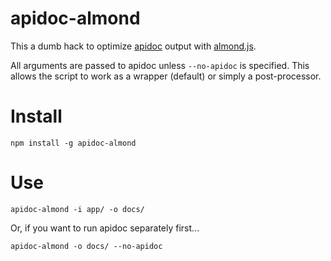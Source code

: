 # apidoc-almond

This a dumb hack to optimize [apidoc][apidoc] output with [almond.js][almond].

All arguments are passed to apidoc unless `--no-apidoc` is specified.
This allows the script to work as a wrapper (default) or simply a post-processor.


# Install

    npm install -g apidoc-almond


# Use

    apidoc-almond -i app/ -o docs/

Or, if you want to run apidoc separately first...

    apidoc-almond -o docs/ --no-apidoc


[almond]: https://github.com/jrburke/almond
[apidoc]: https://github.com/apidoc/apidoc
